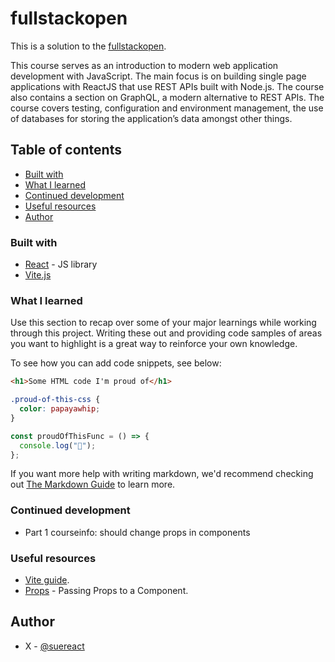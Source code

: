 # fullstackopen

This is a solution to the [fullstackopen](https://fullstackopen.com/).

This course serves as an introduction to modern web application development with JavaScript. The main focus is on building single page applications with ReactJS that use REST APIs built with Node.js. The course also contains a section on GraphQL, a modern alternative to REST APIs. The course covers testing, configuration and environment management, the use of databases for storing the application’s data amongst other things.

## Table of contents

- [Built with](#built-with)
- [What I learned](#what-i-learned)
- [Continued development](#continued-development)
- [Useful resources](#useful-resources)
- [Author](#author)

### Built with

- [React](https://reactjs.org/) - JS library
- [Vite.js](vitejs.dev/)

### What I learned

Use this section to recap over some of your major learnings while working through this project. Writing these out and providing code samples of areas you want to highlight is a great way to reinforce your own knowledge.

To see how you can add code snippets, see below:

```html
<h1>Some HTML code I'm proud of</h1>
```

```css
.proud-of-this-css {
  color: papayawhip;
}
```

```js
const proudOfThisFunc = () => {
  console.log("🎉");
};
```

If you want more help with writing markdown, we'd recommend checking out [The Markdown Guide](https://www.markdownguide.org/) to learn more.

### Continued development

- Part 1 courseinfo: should change props in components

### Useful resources

- [Vite guide](https://vitejs.dev/guide/).
- [Props](https://react.dev/learn/passing-props-to-a-component) - Passing Props to a Component.

## Author

- X - [@suereact](https://www.twitter.com/suereact)

